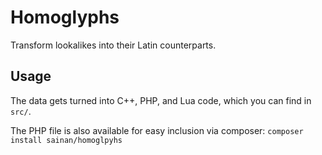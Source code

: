 # Homoglyphs

Transform lookalikes into their Latin counterparts.

## Usage

The data gets turned into C++, PHP, and Lua code, which you can find in `src/`.

The PHP file is also available for easy inclusion via composer: `composer install sainan/homoglpyhs`
